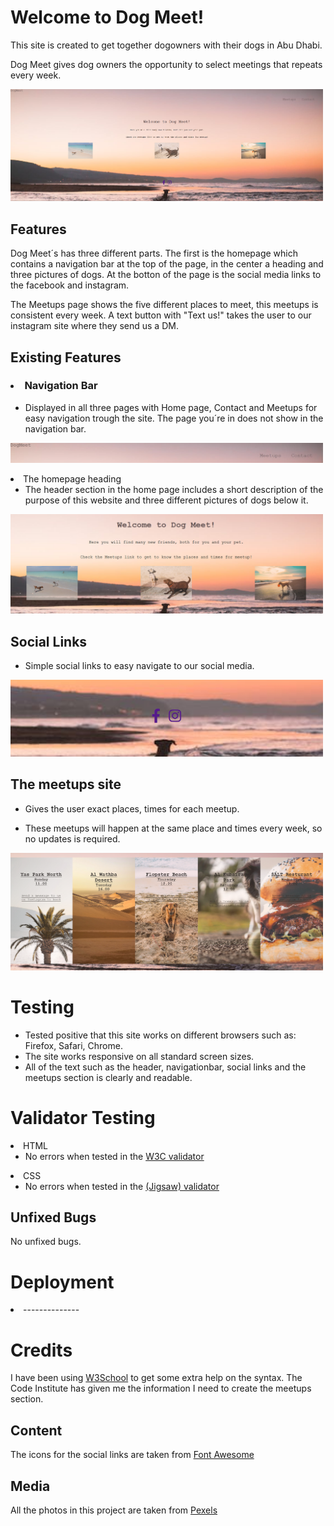 # Welcome to Dog Meet!

This site is created to get together dogowners with their dogs in Abu Dhabi.

Dog Meet gives dog owners the opportunity to select meetings that repeats every week. 

<img
  src="assets/css/images/screenshot-homepage.jpg.png"
  alt="Screenshot of the homepage site"
  title="Screenshot-homepage"
  style="display: inline-block; margin: 0 auto; max-width: 500px">

  ## Features 

  Dog Meet´s has three different parts. The first is the homepage which contains a navigation bar at the top of the page, in the center a heading and three pictures of dogs. At the botton of the page is the social media links to the facebook and instagram.

  The Meetups page shows the five different places to meet, this meetups is consistent every week. A text button with "Text us!" takes the user to our instagram site where they send us a DM.

  ## Existing Features

  ### <li>Navigation Bar

  * Displayed in all three pages with Home page, Contact and Meetups for easy navigation trough the site. The page you´re in does not show in the navigation bar. 

  <img
  src="assets/css/images/screenshot-navigationbar.jpg.png"
  alt="Screenshot of the navigationbar"
  title="Screenshot-navigationbar"
  style="display: inline-block; margin: 0 auto; max-width: 500px">

<li> The homepage heading

* The header section in the home page includes a short description of the purpose of this website and three different pictures of dogs below it.

<img
  src="assets/css/images/screenshot-header.png"
  alt="Screenshot of the header on homepage"
  title="Screenshot-header"
  style="display: inline-block; margin: 0 auto; max-width: 500px">

## Social Links

* Simple social links to easy navigate to our social media.

<img
  src="assets/css/images/screenshot-sociallinks.jpg.png"
  alt="Screenshot of the header on homepage"
  title="Screenshot-SocialLinks"
  style="display: inline-block; margin: 0 auto; max-width: 500px">

## The meetups site

* Gives the user exact places, times for each meetup.

* These meetups will happen at the same place and times every week, so no updates is required.

<img
  src="assets/css/images/screenshot-meetups.jpg.png"
  alt="Screenshot of the meetups site"
  title="Screenshot-meetups"
  style="display: inline-block; margin: 0 auto; max-width: 500px">

  # Testing

  * Tested positive that this site works on different browsers such as: Firefox, Safari, Chrome.
  * The site works responsive on all standard screen sizes.
  * All of the text such as the header, navigationbar, social links and the meetups section is clearly and readable.

# Validator Testing
<li> HTML

* No errors when tested in the [W3C validator](https://validator.w3.org/nu/#textarea)

<li> CSS

* No errors when tested in the [(Jigsaw) validator](https://jigsaw.w3.org/css-validator/validator)
  
## Unfixed Bugs
No unfixed bugs.

# Deployment

<li> --------------

# Credits
I have been using [W3School](https://www.w3schools.com/) to get some extra help on the syntax. The Code Institute has given me the information I need to create the meetups section.

## Content 
The icons for the social links are taken from [Font Awesome](https://fontawesome.com/)

## Media

All the photos in this project are taken from [Pexels](https://www.pexels.com/sv-se/)


